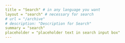 ```yaml
---
title = "Search" # in any language you want
layout = "search" # necessary for search
# url = "/archive"
# description: "Description for Search"
summary = "search"
placeholder = "placeholder text in search input box"
---
```

